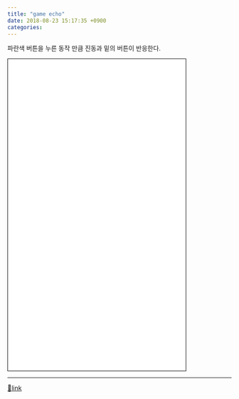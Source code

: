 ```yaml
---
title: "game echo"
date: 2018-08-23 15:17:35 +0900
categories: 
---
```

  

파란색 버튼을 누른 동작 만큼 진동과 밑의 버튼이 반응한다.

  
  
<iframe frameborder="1" height="700" src="/web_work/doc/HTML5/games/echo/index.html" style="border-width: 1px; border-style: solid; border-color: rgb(0, 0, 0);" width="400"></iframe>



  ***
[🔗link](http://www.mins01.com/mh/tech/read/1189)
